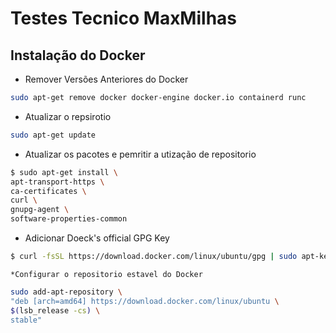 # Testes Tecnico MaxMilhas

## Instalação do Docker

  * Remover Versões Anteriores do Docker

```bash
sudo apt-get remove docker docker-engine docker.io containerd runc
```
   * Atualizar o repsirotio

```bash
sudo apt-get update
```

   * Atualizar os pacotes e pemritir a utização de repositorio

```bash
$ sudo apt-get install \
apt-transport-https \
ca-certificates \
curl \
gnupg-agent \
software-properties-common
```

   * Adicionar Doeck's official GPG Key

```bash
$ curl -fsSL https://download.docker.com/linux/ubuntu/gpg | sudo apt-key add -
```
	
	*Configurar o repositorio estavel do Docker
```bash
sudo add-apt-repository \
"deb [arch=amd64] https://download.docker.com/linux/ubuntu \
$(lsb_release -cs) \
stable"
```	
